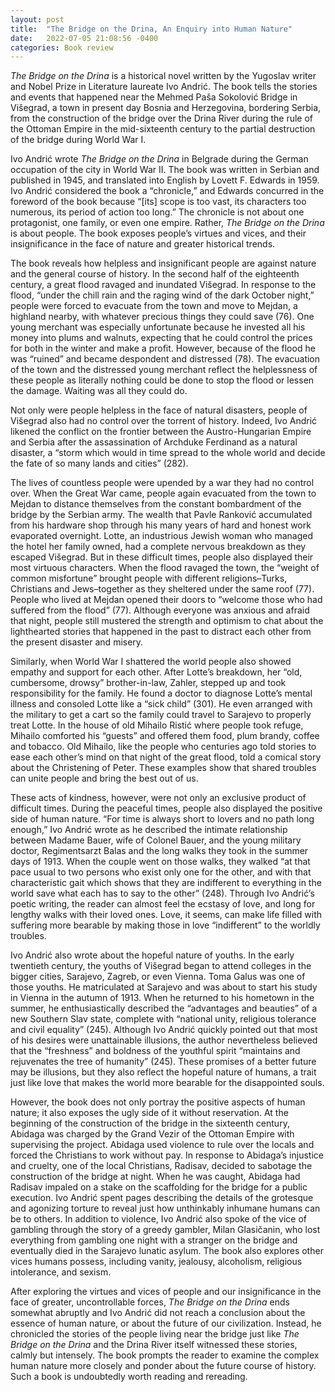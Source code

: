 ```yaml
---
layout: post
title:  "The Bridge on the Drina, An Enquiry into Human Nature"
date:   2022-07-05 21:08:56 -0400
categories: Book review
---
```



*The Bridge on the Drina* is a historical novel written by the Yugoslav writer and Nobel Prize in Literature laureate Ivo Andrić. The book tells the stories and events that happened near the Mehmed Paša Sokolović Bridge in Višegrad, a town in present day Bosnia and Herzegovina, bordering Serbia, from the construction of the bridge over the Drina River during the rule of the Ottoman Empire in the mid-sixteenth century to the partial destruction of the bridge during World War I. 

Ivo Andrić wrote *The Bridge on the Drina* in Belgrade during the German occupation of the city in World War II. The book was written in Serbian and published in 1945, and translated into English by Lovett F. Edwards in 1959. Ivo Andrić considered the book a “chronicle,” and Edwards concurred in the foreword of the book because “[its] scope is too vast, its characters too numerous, its period of action too long.” The chronicle is not about one protagonist, one family, or even one empire. Rather, *The Bridge on the Drina* is about people. The book exposes people’s virtues and vices, and their insignificance in the face of nature and greater historical trends. 

The book reveals how helpless and insignificant people are against nature and the general course of history. In the second half of the eighteenth century, a great flood ravaged and inundated Višegrad. In response to the flood, “under the chill rain and the raging wind of the dark October night,” people were forced to evacuate from the town and move to Mejdan, a highland nearby, with whatever precious things they could save (76). One young merchant was especially unfortunate because he invested all his money into plums and walnuts, expecting that he could control the prices for both in the winter and make a profit. However, because of the flood he was “ruined” and became despondent and distressed (78). The evacuation of the town and the distressed young merchant reflect the helplessness of these people as literally nothing could be done to stop the flood or lessen the damage. Waiting was all they could do. 

Not only were people helpless in the face of natural disasters, people of Višegrad also had no control over the torrent of history. Indeed, Ivo Andrić likened the conflict on the frontier between the Austro-Hungarian Empire and Serbia after the assassination of Archduke Ferdinand as a natural disaster, a “storm which would in time spread to the whole world and decide the fate of so many lands and cities” (282). 

The lives of countless people were upended by a war they had no control over. When the Great War came, people again evacuated from the town to Mejdan to distance themselves from the constant bombardment of the bridge by the Serbian army. The wealth that Pavle Ranković accumulated from his hardware shop through his many years of hard and honest work evaporated overnight. Lotte, an industrious Jewish woman who managed the hotel her family owned, had a complete nervous breakdown as they escaped Višegrad. 
But in these difficult times, people also displayed their most virtuous characters. When the flood ravaged the town, the “weight of common misfortune” brought people with different religions–Turks, Christians and Jews–together as they sheltered under the same roof (77). People who lived at Mejdan opened their doors to “welcome those who had suffered from the flood” (77). Although everyone was anxious and afraid that night, people still mustered the strength and optimism to chat about the lighthearted stories that happened in the past to distract each other from the present disaster and misery.  

Similarly, when World War I shattered the world people also showed empathy and support for each other. After Lotte’s breakdown, her “old, cumbersome, drowsy” brother-in-law, Zahler, stepped up and took responsibility for the family. He found a doctor to diagnose Lotte’s mental illness and consoled Lotte like a “sick child” (301). He even arranged with the military to get a cart so the family could travel to Sarajevo to properly treat Lotte. In the house of old Mihailo Ristić where people took refuge, Mihailo comforted his “guests” and offered them food, plum brandy, coffee and tobacco. Old Mihailo, like the people who centuries ago told stories to ease each other’s mind on that night of the great flood, told a comical story about the Christening of Peter. These examples show that shared troubles can unite people and bring the best out of us.

These acts of kindness, however, were not only an exclusive product of difficult times. During the peaceful times, people also displayed the positive side of human nature. “For time is always short to lovers and no path long enough,” Ivo Andrić wrote as he described the intimate relationship between Madame Bauer, wife of Colonel Bauer, and the young military doctor, Regimentsarzt Balas and the long walks they took in the summer days of 1913. When the couple went on those walks, they walked “at that pace usual to two persons who exist only one for the other, and with that characteristic gait which shows that they are indifferent to everything in the world save what each has to say to the other” (248). Through Ivo Andrić’s poetic writing, the reader can almost feel the ecstasy of love, and long for lengthy walks with their loved ones. Love, it seems, can make life filled with suffering more bearable by making those in love “indifferent” to the worldly troubles. 

Ivo Andrić also wrote about the hopeful nature of youths. In the early twentieth century, the youths of Višegrad began to attend colleges in the bigger cities, Sarajevo, Zagreb, or even Vienna. Toma Galus was one of those youths. He matriculated at Sarajevo and was about to start his study in Vienna in the autumn of 1913. When he returned to his hometown in the summer, he enthusiastically described the “advantages and beauties” of a new Southern Slav state, complete with “national unity, religious tolerance and civil equality” (245). Although Ivo Andrić quickly pointed out that most of his desires were unattainable illusions, the author nevertheless believed that the “freshness” and boldness of the youthful spirit “maintains and rejuvenates the tree of humanity” (245). These promises of a better future may be illusions, but they also reflect the hopeful nature of humans, a trait just like love that makes the world more bearable for the disappointed souls. 

However, the book does not only portray the positive aspects of human nature; it also exposes the ugly side of it without reservation. At the beginning of the construction of the bridge in the sixteenth century, Abidaga was charged by the Grand Vezir of the Ottoman Empire with supervising the project. Abidaga used violence to rule over the locals and forced the Christians to work without pay. In response to Abidaga’s injustice and cruelty, one of the local Christians, Radisav, decided to sabotage the construction of the bridge at night. When he was caught, Abidaga had Radisav impaled on a stake on the scaffolding for the bridge for a public execution. Ivo Andrić spent pages describing the details of the grotesque and agonizing torture to reveal just how unthinkably inhumane humans can be to others. In addition to violence, Ivo Andrić also spoke of the vice of gambling through the story of a greedy gambler, Milan Glasičanin, who lost everything from gambling one night with a stranger on the bridge and eventually died in the Sarajevo lunatic asylum. The book also explores other vices humans possess, including vanity, jealousy, alcoholism, religious intolerance, and sexism. 

After exploring the virtues and vices of people and our insignificance in the face of greater, uncontrollable forces, *The Bridge on the Drina* ends somewhat abruptly and Ivo Andrić did not reach a conclusion about the essence of human nature, or about the future of our civilization. Instead, he chronicled the stories of the people living near the bridge just like *The Bridge on the Drina* and the Drina River itself witnessed these stories, calmly but intensely. The book prompts the reader to examine the complex human nature more closely and ponder about the future course of history. Such a book is undoubtedly worth reading and rereading.  